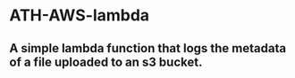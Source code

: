 # ATH-AWS-lambda

## A simple lambda function that logs the metadata of a file uploaded to an s3 bucket.